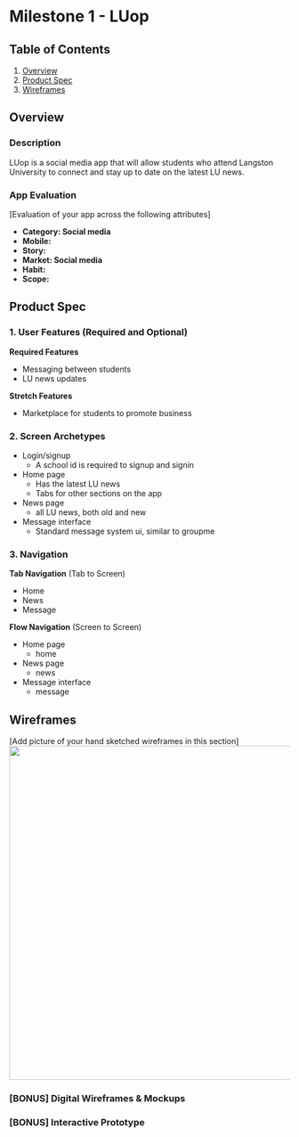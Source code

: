 # Milestone 1 - LUop

## Table of Contents

1. [Overview](#Overview)
1. [Product Spec](#Product-Spec)
1. [Wireframes](#Wireframes)

## Overview

### Description

LUop is a social media app that will allow students who attend Langston University to connect and stay up to date on the latest LU news.
### App Evaluation

[Evaluation of your app across the following attributes]
- **Category: Social media**
- **Mobile:**
- **Story:**
- **Market: Social media**
- **Habit:**
- **Scope:**

## Product Spec

### 1. User Features (Required and Optional)

**Required Features**

* Messaging between students
* LU news updates

**Stretch Features**

* Marketplace for students to promote business

### 2. Screen Archetypes

- Login/signup
  - A school id is required to signup and signin
- Home page
  - Has the latest LU news
  - Tabs for other sections on the app
- News page
  - all LU news, both old and new
- Message interface
  - Standard message system ui, similar to groupme

### 3. Navigation

**Tab Navigation** (Tab to Screen)

* Home
* News
* Message

**Flow Navigation** (Screen to Screen)

- Home page
  - home
- News page
  - news
- Message interface
  - message

## Wireframes

[Add picture of your hand sketched wireframes in this section]
<img src="wireframes-luop" width=600>

### [BONUS] Digital Wireframes & Mockups

### [BONUS] Interactive Prototype

